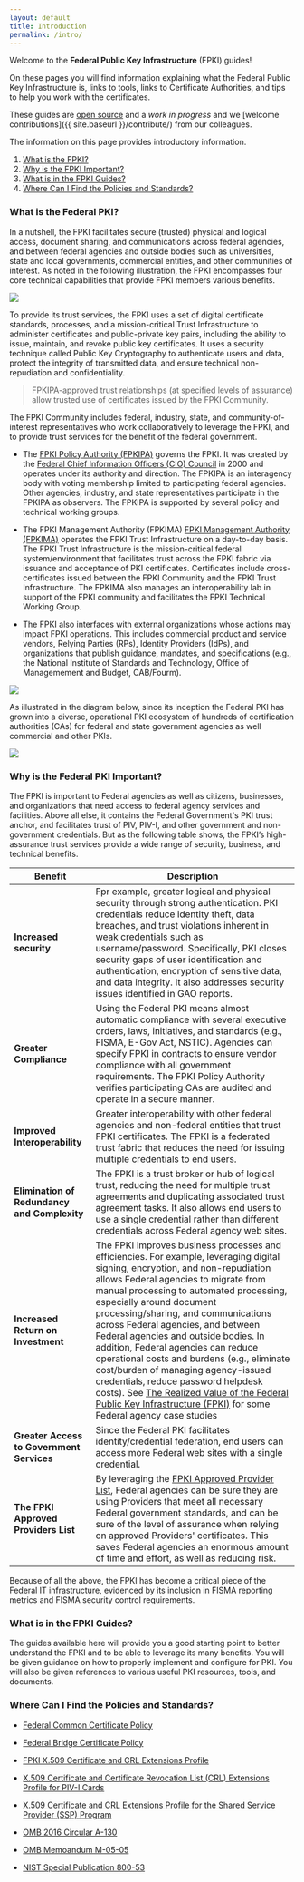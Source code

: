 ```yaml
---
layout: default
title: Introduction
permalink: /intro/
---
```

Welcome to the **Federal Public Key Infrastructure** (FPKI) guides!  

On these pages you will find information explaining what the Federal Public Key Infrastructure is, links to tools, links to Certificate Authorities, and tips to help you work with the certificates.  

These guides are [open source](https://github.com/gsa/fpki-guides) and a _work in progress_ and we [welcome contributions]({{ site.baseurl }}/contribute/) from our colleagues.

The information on this page provides introductory information.

1. [What is the FPKI?](#what-is-the-federal-pki)
2. [Why is the FPKI Important?](#why-is-the-federal-pki-important) 
3. [What is in the FPKI Guides?](#what-is-in-the-fpki-guides)
4. [Where Can I Find the Policies and Standards?](#where-can-i-find-the-standards)

### What is the Federal PKI? ###

In a nutshell, the FPKI facilitates secure (trusted) physical and logical access, document sharing, and communications across federal agencies, and between federal agencies and outside bodies such as universities, state and local governments, commercial entities, and other communities of interest. As noted in the following illustration, the FPKI encompasses four core technical capabilities that provide FPKI members various benefits.

<img src="/img/Intro-image1.png"/>

To provide its trust services, the FPKI uses a set of digital certificate standards, processes, and a mission-critical Trust Infrastructure to administer certificates and public-private key pairs, including the ability to issue, maintain, and revoke public key certificates.  It uses a security technique called Public Key Cryptography to authenticate users and data, protect the integrity of transmitted data, and ensure technical non-repudiation and confidentiality. 

> FPKIPA-approved trust relationships (at specified levels of assurance) allow trusted use of certificates issued by the FPKI Community.

The FPKI Community includes federal, industry, state, and community-of-interest representatives who work collaboratively to leverage the FPKI, and to provide trust services for the benefit of the federal government.  

- The [FPKI Policy Authority (FPKIPA)](https://www.idmanagement.gov/IDM/s/article_content_old?tag=a0Gt0000000XNOk) governs the FPKI.  It was created by the [Federal Chief Information Officers (CIO) Council](https://cio.gov/) in 2000 and operates under its authority and direction. The FPKIPA is an interagency body with voting membership limited to participating federal agencies.  Other agencies, industry, and state representatives participate in the FPKIPA as observers. The FPKIPA is supported by several policy and technical working groups.

- The FPKI Management Authority (FPKIMA) [FPKI Management Authority (FPKIMA)](https://www.idmanagement.gov/IDM/s/article_content_old?tag=a0Gt0000000XNNc) operates the FPKI Trust Infrastructure on a day-to-day basis.  The FPKI Trust Infrastructure is the mission-critical federal system/environment that facilitates trust across the FPKI fabric via issuance and acceptance of PKI certificates. Certificates include cross-certificates issued between the FPKI Community and the FPKI Trust Infrastructure.  The FPKIMA also manages an interoperability lab in support of the FPKI community and facilitates the FPKI Technical Working Group. 

- The FPKI also interfaces with external organizations whose actions may impact FPKI operations.  This includes commercial product and service vendors, Relying Parties (RPs), Identity Providers (IdPs), and organizations that publish guidance, mandates, and specifications (e.g., the National Institute of Standards and Technology, Office of Managemement and Budget, CAB/Fourm).   

<img src="/img/Intro-image2.jpg"/>

As illustrated in the diagram below, since its inception the Federal PKI has grown into a diverse, operational PKI ecosystem of hundreds of certification authorities (CAs) for federal and state government agencies as well commercial and other PKIs. 

<img src="/img/Intro-image3.png"/>

### Why is the Federal PKI Important? ###

The FPKI is important to Federal agencies as well as citizens, businesses, and organizations that need access to federal agency services and facilities.  Above all else, it contains the Federal Government's PKI trust anchor, and facilitates trust of PIV, PIV-I, and other government and non-government credentials.  But as the following table shows, the FPKI’s high-assurance trust services provide a wide range of security, business, and technical benefits.

|**Benefit**|**Description**|
|-----------|---------------|
|**Increased security**|Fpr example, greater logical and physical security through strong authentication. PKI credentials reduce identity theft, data breaches, and trust violations inherent in weak credentials such as username/password. Specifically, PKI closes security gaps of user identification and authentication, encryption of sensitive data, and data integrity. It also addresses security issues identified in GAO reports.|
|**Greater Compliance**|Using the Federal PKI means almost automatic compliance with several executive orders, laws, initiatives, and standards (e.g., FISMA, E-Gov Act, NSTIC). Agencies can specify FPKI in contracts to ensure vendor compliance with all government requirements. The FPKI Policy Authority verifies participating CAs are audited and operate in a secure manner.|
|**Improved Interoperability**|Greater interoperability with other federal agencies and non-federal entities that trust FPKI certificates. The FPKI is a federated trust fabric that reduces the need for issuing multiple credentials to end users.|
|**Elimination of Redundancy and Complexity**|The FPKI is a trust broker or hub of logical trust, reducing the need for multiple trust agreements and duplicating associated trust agreement tasks. It also allows end users to use a single credential rather than different credentials across Federal agency web sites.|
|**Increased Return on Investment**|The FPKI improves business processes and efficiencies.  For example, leveraging digital signing, encryption, and non-repudiation allows Federal agencies to migrate from manual processing to automated processing, especially around document processing/sharing, and communications across Federal agencies, and between Federal agencies and outside bodies.  In addition, Federal agencies can reduce operational costs and burdens (e.g., eliminate cost/burden of managing agency-issued credentials, reduce password helpdesk costs). See [The Realized Value of the Federal Public Key Infrastructure (FPKI)](https://www.idmanagement.gov/IDM/s/document_detail?Id=kA0t00000008OgMCAU) for some Federal agency case studies|
|**Greater Access to Government Services**|Since the Federal PKI facilitates identity/credential federation, end users can access more Federal web sites with a single credential.|
|**The FPKI Approved Providers List**|By leveraging the [FPKI Approved Provider List](https://www.idmanagement.gov/IDM/s/article_content_old?tag=a0Gt0000000XRrC), Federal agencies can be sure they are using Providers that meet all necessary Federal government standards, and can be sure of the level of assurance when relying on approved Providers' certificates.  This saves Federal agencies an enormous amount of time and effort, as well as reducing risk.|

Because of all the above, the FPKI has become a critical piece of the Federal IT infrastructure, evidenced by its inclusion in FISMA reporting metrics and FISMA security control requirements.  

### What is in the FPKI Guides? ###

The guides available here will provide you a good starting point to better understand the FPKI and to be able to leverage its many benefits.  You will be given guidance on how to properly implement and configure for PKI.  You will also be given references to various useful PKI resources, tools, and documents.

### Where Can I Find the Policies and Standards? ###

- [Federal Common Certificate Policy](https://www.idmanagement.gov/IDM/s/article_content_old?tag=a0Gt0000000SfwS) 

- [Federal Bridge Certificate Policy](https://www.idmanagement.gov/IDM/s/article_content_old?tag=a0Gt0000000SfwS)

- [FPKI X.509 Certificate and CRL Extensions Profile](https://www.idmanagement.gov/IDM/s/document_detail?Id=kA0t00000008Od8CAE)

- [X.509 Certificate and Certificate Revocation List (CRL) Extensions Profile for PIV-I Cards](https://www.idmanagement.gov/IDM/s/document_detail?Id=kA0t00000008ObiCAE)

- [X.509 Certificate and CRL Extensions Profile for the Shared Service Provider (SSP) Program](https://www.idmanagement.gov/IDM/s/document_detail?Id=kA0t0000000GmdcCAC)

- [OMB 2016 Circular A-130](https://www.whitehouse.gov/sites/default/files/omb/assets/OMB/circulars/a130/a130revised.pdf)

- [OMB Memoandum M-05-05](https://www.whitehouse.gov/sites/default/files/omb/assets/omb/memoranda/fy2005/m05-05.pdf)

- [NIST Special Publication 800-53](http://nvlpubs.nist.gov/nistpubs/SpecialPublications/NIST.SP.800-53r4.pdf)







